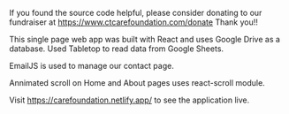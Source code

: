 If you found the source code helpful, please consider donating to our fundraiser at https://www.ctcarefoundation.com/donate Thank you!!

This single page web app was built with React and uses Google Drive as a database. Used Tabletop to read data from Google Sheets. 

EmailJS is used to manage our contact page.

Annimated scroll on Home and About pages uses react-scroll module.

Visit https://carefoundation.netlify.app/ to see the application live.

